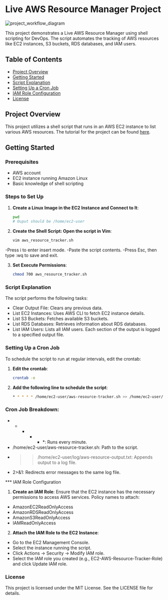 # Live AWS Resource Manager Project
![project_workflow_diagram](https://github.com/user-attachments/assets/72c63584-dce7-4c8d-b94d-b3c2f5986ecc)


This project demonstrates a Live AWS Resource Manager using shell scripting for DevOps. The script automates the tracking of AWS resources like EC2 instances, S3 buckets, RDS databases, and IAM users.

## Table of Contents
- [Project Overview](#project-overview)
- [Getting Started](#getting-started)
- [Script Explanation](#script-explanation)
- [Setting Up a Cron Job](#setting-up-a-cron-job)
- [IAM Role Configuration](#iam-role-configuration)
- [License](#license)

## Project Overview

This project utilizes a shell script that runs in an AWS EC2 instance to list various AWS resources. The tutorial for the project can be found [here](https://www.youtube.com/watch?v=gx5E47R9fGk&list=PLdpzxOOAlwvIKMhk8WhzN1pYoJ1YU8Csa&index=13).

## Getting Started

### Prerequisites

- AWS account
- EC2 instance running Amazon Linux
- Basic knowledge of shell scripting

### Steps to Set Up

1. **Create a Linux Image in the EC2 Instance and Connect to It**:
   ```bash
   pwd
   # Ouput should be /home/ec2-user
2. **Create the Shell Script: Open the script in Vim**:
   ```bash
   vim aws_resource_tracker.sh
   
  -Press i to enter insert mode.
  -Paste the script contents.
  -Press Esc, then type :wq to save and exit.
  
3. **Set Execute Permissions**:
   ```bash
   chmod 700 aws_resource_tracker.sh

### Script Explanation

The script performs the following tasks:

 - Clear Output File: Clears any previous data.
 - List EC2 Instances: Uses AWS CLI to fetch EC2 instance details.
 - List S3 Buckets: Fetches available S3 buckets.
 - List RDS Databases: Retrieves information about RDS databases.
 - List IAM Users: Lists all IAM users.
Each section of the output is logged to a specified output file.

### Setting Up a Cron Job

To schedule the script to run at regular intervals, edit the crontab:

1. **Edit the crontab**:
   ```bash
   crontab -e
2. **Add the following line to schedule the script**:
   ```bash
   * * * * * /home/ec2-user/aws-resource-tracker.sh >> /home/ec2-user/log/aws-resource-output.txt 2>&1

### Cron Job Breakdown:
 - * * * * *: Runs every minute.
 - /home/ec2-user/aws-resource-tracker.sh: Path to the script.
 - >> /home/ec2-user/log/aws-resource-output.txt: Appends output to a log file.
 - 2>&1: Redirects error messages to the same log file.

*** IAM Role Configuration

1. **Create an IAM Role**: Ensure that the EC2 instance has the necessary permissions to access AWS services.
Policy names to attach:
 - AmazonEC2ReadOnlyAccess
 - AmazonRDSReadOnlyAccess
 - AmazonS3ReadOnlyAccess
 - IAMReadOnlyAccess
2. **Attach the IAM Role to the EC2 Instance**:
 - Go to the EC2 Management Console.
 - Select the instance running the script.
 - Click Actions → Security → Modify IAM role.
 - Select the IAM role you created (e.g., EC2-AWS-Resource-Tracker-Role) and click Update IAM role.

### License

This project is licensed under the MIT License. See the LICENSE file for details.










